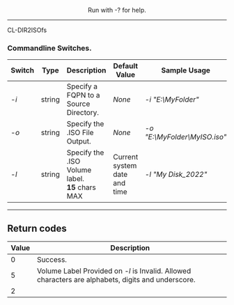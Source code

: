 
<p align="center">
	Run with -? for help.
	<hr>
</p>

CL-DIR2ISOfs

### Commandline Switches.


|Switch| Type  | Description | Default Value|Sample Usage|
|--|--|--|--|--|
| -*i* | string | Specify a FQPN to a Source Directory.| *None* | -*i "E:\MyFolder"*|
|-*o*  | string|  Specify the .ISO File Output.| *None*| -*o "E:\MyFolder\MyISO.iso"*|
|-*l*| string| Specify the .ISO Volume label. <br> **15** chars MAX| Current system date and time | -*l "My Disk_2022"* |

<hr>

## Return codes

|Value | Description|
|--|--|
| 0 | Success. |
| 5| Volume Label Provided on *-l* is Invalid. Allowed characters are alphabets, digits and underscore.|
|2| 
